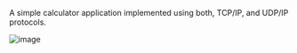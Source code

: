 A simple calculator application implemented using both, TCP/IP, and UDP/IP protocols.

![image](https://user-images.githubusercontent.com/56000167/210085993-da12aecd-7e8a-47fb-9012-c2d9e1c07e89.png)
